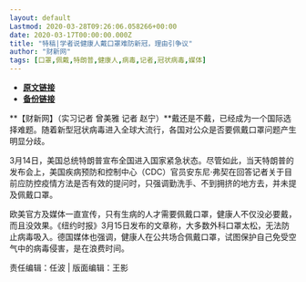 ```yaml
---
layout: default
Lastmod: 2020-03-28T09:26:06.058266+00:00
date: 2020-03-17T00:00:00.000Z
title: "特稿|学者说健康人戴口罩难防新冠，理由引争议"
author: "财新网"
tags: [口罩,佩戴,特朗普,健康人,病毒,记者,冠状病毒,媒体]
---
```


* [**原文链接**](http://www.caixin.com/2020-03-17/101529397.html)
* [**备份链接**](http://archive.ph/EL2KW)


**【财新网】（实习记者 曾美雅 记者 赵宁）**戴还是不戴，已经成为一个国际选择难题。随着新型冠状病毒进入全球大流行，各国对公众是否要佩戴口罩问题产生明显分歧。

3月14日，美国总统特朗普宣布全国进入国家紧急状态。尽管如此，当天特朗普的发布会上，美国疾病预防和控制中心（CDC）官员安东尼·弗契在回答记者关于目前应防控疫情方法是否有效的提问时，只强调勤洗手、不到拥挤的地方去，并未提及佩戴口罩。

欧美官方及媒体一直宣传，只有生病的人才需要佩戴口罩，健康人不仅没必要戴，而且没效果。《纽约时报》3月15日发布的文章称，大多数外科口罩太松，无法防止病毒吸入。德国媒体也强调，健康人在公共场合佩戴口罩，试图保护自己免受空气中的病毒侵害，是在浪费时间。

责任编辑：任波 | 版面编辑：王影

